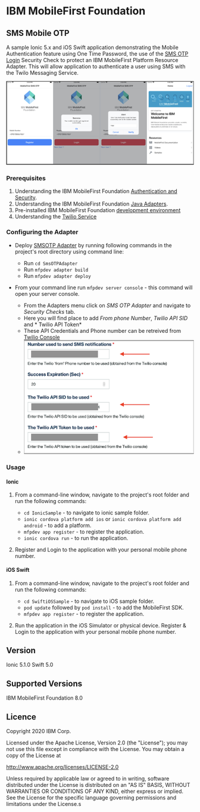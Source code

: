 IBM MobileFirst Foundation
===
## SMS Mobile OTP

A sample Ionic 5.x and iOS Swift application demonstrating the Mobile Authentication feature using One Time Password, the use of the [SMS OTP Login](https://www.wikiwand.com/en/One-time_password) Security Check to protect an IBM MobileFirst Platform Resource Adapter. This will allow application to authenticate a user using SMS with the Twilo Messaging Service.

![SMS OTP Screenshot](screenshot.jpg)


### Prerequisites
1. Understanding the IBM MobileFirst Foundation [Authentication and Security](https://mobilefirstplatform.ibmcloud.com/tutorials/en/foundation/8.0/authentication-and-security/).
2. Understanding the IBM MobileFirst Foundation [Java Adapters](https://mobilefirstplatform.ibmcloud.com/tutorials/en/foundation/8.0/adapters/java-adapters/).
3. Pre-installed IBM MobileFirst Foundation [development environment](https://mobilefirstplatform.ibmcloud.com/tutorials/en/foundation/8.0/setting-up-your-development-environment/)
4. Understanding the [Twilio Service](https://www.twilio.com/docs/usage/api#authenticate-with-http)


### Configuring the Adapter

- Deploy [SMSOTP Adapter](./SmsOTPAdapter) by running following commands in the project's root directory using command line:
    * Run `cd SmsOTPAdapter`
    * Run `mfpdev adapter build`
    * Run `mfpdev adapter deploy`

- From your command line run `mfpdev server console` - this command will open your server console.
  * From the Adapters menu click on *SMS OTP Adapter* and navigate to *Security Checks* tab.
  * Here you will find place to add *From phone Number*, *Twilio API SID*  and * Twilio API Token*
  * These API Credentials and Phone number can be retreived from [Twilio Console](https://www.twilio.com/console)
  * ![Adapter Configuration](adapterConfiguration.png)


### Usage

#### Ionic

1. From a command-line window, navigate to the project's root folder and run the following commands:
    - `cd IonicSample` - to navigate to ionic sample folder.
    - `ionic cordova platform add ios` or `ionic cordova platform add android` - to add a platform.
    - `mfpdev app register` - to register the application.
    - `ionic cordova run` - to run the application.

2. Register and Login to the application with your personal mobile phone number.

#### iOS Swift

1. From a command-line window, navigate to the project's root folder and run the following commands:
    - `cd SwiftiOSSample` - to navigate to iOS sample folder.
    - `pod update` followed by `pod install` - to add the MobileFirst SDK.
    - `mfpdev app register` - to register the application.

2. Run the application in the iOS Simulator or physical device. Register & Login to the application with your personal mobile phone number.

## Version
Ionic 5.1.0
Swift 5.0

## Supported Versions
IBM MobileFirst Foundation 8.0

## Licence
Copyright 2020 IBM Corp.

Licensed under the Apache License, Version 2.0 (the "License");
you may not use this file except in compliance with the License.
You may obtain a copy of the License at

http://www.apache.org/licenses/LICENSE-2.0

Unless required by applicable law or agreed to in writing, software
distributed under the License is distributed on an "AS IS" BASIS,
WITHOUT WARRANTIES OR CONDITIONS OF ANY KIND, either express or implied.
See the License for the specific language governing permissions and
limitations under the License.s